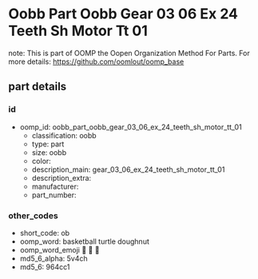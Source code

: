 # Oobb Part Oobb Gear 03 06 Ex 24 Teeth Sh Motor Tt 01  

note: This is part of OOMP the Oopen Organization Method For Parts. For more details: https://github.com/oomlout/oomp_base

##  part details





### id
* oomp_id: oobb_part_oobb_gear_03_06_ex_24_teeth_sh_motor_tt_01
  * classification: oobb
  * type: part
  * size: oobb
  * color: 
  * description_main: gear_03_06_ex_24_teeth_sh_motor_tt_01
  * description_extra: 
  * manufacturer: 
  * part_number: 

### other_codes
* short_code: ob
* oomp_word: basketball turtle doughnut
* oomp_word_emoji :basketball: :turtle: :doughnut:
* md5_6_alpha: 5v4ch
* md5_6: 964cc1